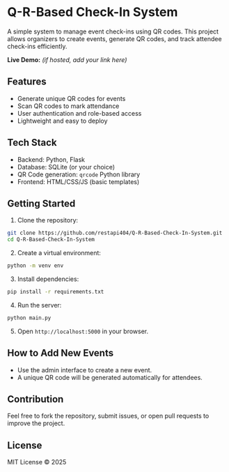 # Q-R-Based Check-In System

A simple system to manage event check-ins using QR codes. This project allows organizers to create events, generate QR codes, and track attendee check-ins efficiently.

**Live Demo:** *(if hosted, add your link here)*

## Features
- Generate unique QR codes for events
- Scan QR codes to mark attendance
- User authentication and role-based access
- Lightweight and easy to deploy

## Tech Stack
- Backend: Python, Flask
- Database: SQLite (or your choice)
- QR Code generation: `qrcode` Python library
- Frontend: HTML/CSS/JS (basic templates)

## Getting Started
1. Clone the repository:
```bash
git clone https://github.com/restapi404/Q-R-Based-Check-In-System.git
cd Q-R-Based-Check-In-System
```
2. Create a virtual environment:
```bash
python -m venv env
```
3. Install dependencies:
```bash
pip install -r requirements.txt
```
4. Run the server:
```bash
python main.py
```
5. Open `http://localhost:5000` in your browser.

## How to Add New Events
- Use the admin interface to create a new event.
- A unique QR code will be generated automatically for attendees.

## Contribution
Feel free to fork the repository, submit issues, or open pull requests to improve the project.

## License
MIT License © 2025

